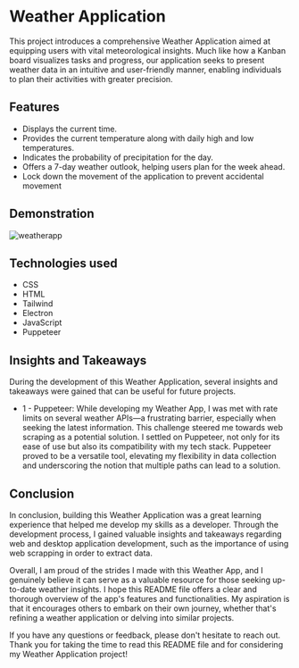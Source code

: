 # Weather Application
This project introduces a comprehensive Weather Application aimed at equipping users with vital meteorological insights. Much like how a Kanban board visualizes tasks and progress, our application seeks to present weather data in an intuitive and user-friendly manner, enabling individuals to plan their activities with greater precision.

## Features
- Displays the current time.
- Provides the current temperature along with daily high and low temperatures.
- Indicates the probability of precipitation for the day.
- Offers a 7-day weather outlook, helping users plan for the week ahead.
- Lock down the movement of the application to prevent accidental movement 

## Demonstration 
![weatherapp](https://github.com/Csluu/WeatherApp/assets/105900114/894fd9f1-9144-46d3-980f-4c6873760a3f)

## Technologies used
- CSS
- HTML
- Tailwind
- Electron
- JavaScript
- Puppeteer 

## Insights and Takeaways
During the development of this Weather Application, several insights and takeaways were gained that can be useful for future projects.
- 1 - Puppeteer: While developing my Weather App, I was met with rate limits on several weather APIs—a frustrating barrier, especially when seeking the latest information. This challenge steered me towards web scraping as a potential solution. I settled on Puppeteer, not only for its ease of use but also its compatibility with my tech stack. Puppeteer proved to be a versatile tool, elevating my flexibility in data collection and underscoring the notion that multiple paths can lead to a solution.

## Conclusion

In conclusion, building this Weather Application was a great learning experience that helped me develop my skills as a developer. Through the development process, I gained valuable insights and takeaways regarding web and desktop application development, such as the importance of using web scrapping in order to extract data.

Overall, I am proud of the strides I made with this Weather App, and I genuinely believe it can serve as a valuable resource for those seeking up-to-date weather insights. I hope this README file offers a clear and thorough overview of the app's features and functionalities. My aspiration is that it encourages others to embark on their own journey, whether that's refining a weather application or delving into similar projects.

If you have any questions or feedback, please don't hesitate to reach out. Thank you for taking the time to read this README file and for considering my Weather Application project!


